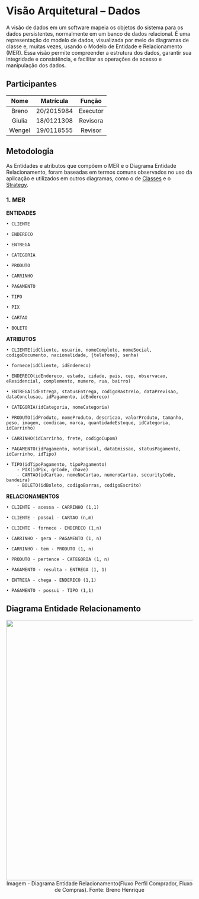 # Visão Arquitetural – Dados

A visão de dados em um software mapeia os objetos do sistema para os dados persistentes, normalmente em um banco de dados relacional. É uma representação do modelo de dados, visualizada por meio de diagramas de classe e, muitas vezes, usando o Modelo de Entidade e Relacionamento (MER). Essa visão permite compreender a estrutura dos dados, garantir sua integridade e consistência, e facilitar as operações de acesso e manipulação dos dados.

## Participantes

| Nome  | Matrícula  | Função |
| :--:  | :-------:  | :----: |
| Breno | 20/2015984 | Executor |
| Giulia | 18/0121308 | Revisora |
| Wengel | 19/0118555 | Revisor |

## Metodologia

As Entidades e atributos que compõem o MER e o Diagrama Entidade Relacionamento, foram baseadas em termos comuns observados no uso da aplicação e utilizados em outros diagramas, como o de [Classes](/Modelagem/2.1.1.UMLEstaticos.md) e o [Strategy](/PadroesDeProjeto/3.2.1.Strategy.md).

### 1. MER

<b>ENTIDADES</b>

    • CLIENTE

    • ENDERECO

    • ENTREGA

    • CATEGORIA

    • PRODUTO

    • CARRINHO

    • PAGAMENTO

    • TIPO

    • PIX

    • CARTAO

    • BOLETO

<b>ATRIBUTOS</b>

    • CLIENTE(idCliente, usuario, nomeCompleto, nomeSocial, codigoDocumento, nacionalidade, {telefone}, senha)

    • fornece(idCliente, idEndereco)

    • ENDERECO(idEndereco, estado, cidade, pais, cep, observacao, eResidencial, complemento, numero, rua, bairro)

    • ENTREGA(idEntrega, statusEntrega, codigoRastreio, dataPrevisao, dataConclusao, idPagamento, idEndereco)

    • CATEGORIA(idCategoria, nomeCategoria)

    • PRODUTO(idProduto, nomeProduto, descricao, valorProduto, tamanho, peso, imagem, condicao, marca, quantidadeEstoque, idCategoria, idCarrinho)

    • CARRINHO(idCarrinho, frete, codigoCupom)

    • PAGAMENTO(idPagamento, notaFiscal, dataEmissao, statusPagamento, idCarrinho, idTipo)

    • TIPO(idTipoPagamento, tipoPagamento)
	    - PIX(idPix, qrCode, chave)
	    - CARTAO(idCartao, nomeNoCartao, numeroCartao, securityCode, bandeira)
	    - BOLETO(idBoleto, codigoBarras, codigoEscrito)

<b>RELACIONAMENTOS</b>

    • CLIENTE - acessa - CARRINHO (1,1)

    • CLIENTE - possui - CARTAO (n,m)

    • CLIENTE - fornece - ENDERECO (1,n)

    • CARRINHO - gera - PAGAMENTO (1, n)

    • CARRINHO - tem - PRODUTO (1, n)

    • PRODUTO - pertence - CATEGORIA (1, n)

    • PAGAMENTO - resulta - ENTREGA (1, 1)

    • ENTREGA - chega - ENDERECO (1,1)

    • PAGAMENTO - possui - TIPO (1,1)


## Diagrama Entidade Relacionamento

<img src="./IMG/VisaoDados/DER.png" width="700" height="">
<figcaption align="center" >Imagem - Diagrama Entidade Relacionamento(Fluxo Perfil Comprador, Fluxo de Compras). Fonte: Breno Henrique </figcaption>